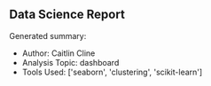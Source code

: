 ## Data Science Report

Generated summary:

- Author: Caitlin Cline
- Analysis Topic: dashboard
- Tools Used: ['seaborn', 'clustering', 'scikit-learn']
